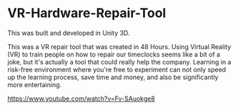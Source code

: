 # VR-Hardware-Repair-Tool

This was built and developed in Unity 3D.

This was a VR repair tool that was created in 48 Hours. Using Virtual Reality (VR) to train people on how to repair our timeclocks 
seems like a bit of a joke, but it's actually a tool that could really help the company. Learning in a risk-free environment
where you're free to experiment can not only speed up the learning process, save time and money, and also be significantly 
more entertaining.

https://www.youtube.com/watch?v=Fv-SAuokge8

